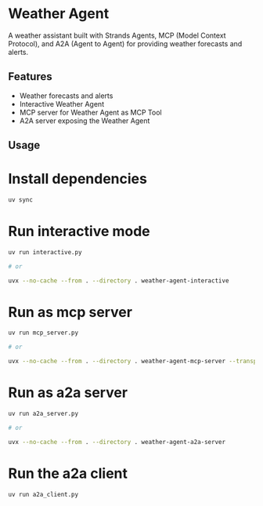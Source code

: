 # Weather Agent

A weather assistant built with Strands Agents, MCP (Model Context Protocol), and A2A (Agent to Agent) for providing weather forecasts and alerts.

## Features

- Weather forecasts and alerts
- Interactive Weather Agent
- MCP server for Weather Agent as MCP Tool
- A2A server exposing the Weather Agent

## Usage

# Install dependencies
```bash
uv sync
```


# Run interactive mode
```bash
uv run interactive.py

# or

uvx --no-cache --from . --directory . weather-agent-interactive
```

# Run as mcp server
```bash
uv run mcp_server.py

# or

uvx --no-cache --from . --directory . weather-agent-mcp-server --transport streamable-http
```

# Run as a2a server
```bash
uv run a2a_server.py

# or

uvx --no-cache --from . --directory . weather-agent-a2a-server
```

# Run the a2a client
```bash
uv run a2a_client.py
```
